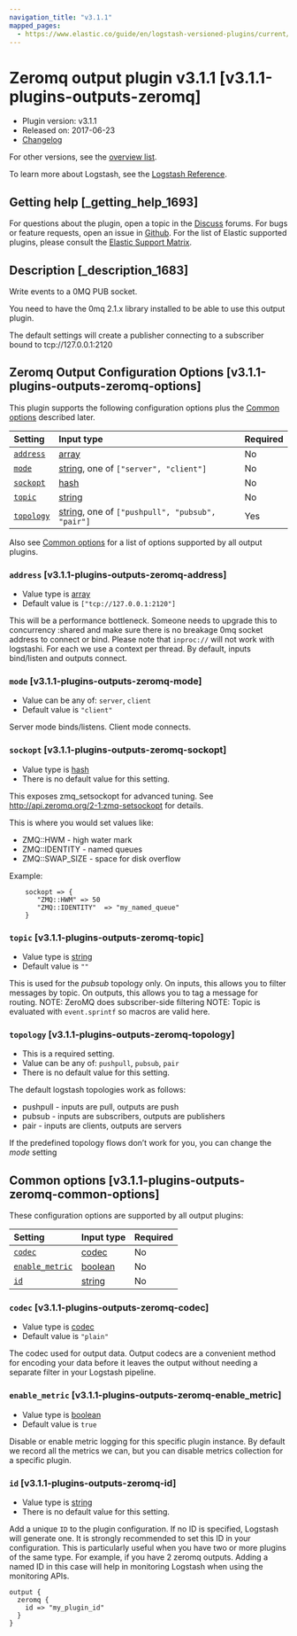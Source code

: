 ```yaml
---
navigation_title: "v3.1.1"
mapped_pages:
  - https://www.elastic.co/guide/en/logstash-versioned-plugins/current/v3.1.1-plugins-outputs-zeromq.html
---
```


# Zeromq output plugin v3.1.1 [v3.1.1-plugins-outputs-zeromq]

* Plugin version: v3.1.1
* Released on: 2017-06-23
* [Changelog](https://github.com/logstash-plugins/logstash-output-zeromq/blob/v3.1.1/CHANGELOG.md)

For other versions, see the [overview list](output-zeromq-index.md).

To learn more about Logstash, see the [Logstash Reference](https://www.elastic.co/guide/en/logstash/current/index.html).

## Getting help [_getting_help_1693]

For questions about the plugin, open a topic in the [Discuss](http://discuss.elastic.co) forums. For bugs or feature requests, open an issue in [Github](https://github.com/logstash-plugins/logstash-output-zeromq). For the list of Elastic supported plugins, please consult the [Elastic Support Matrix](https://www.elastic.co/support/matrix#matrix_logstash_plugins).

## Description [_description_1683]

Write events to a 0MQ PUB socket.

You need to have the 0mq 2.1.x library installed to be able to use this output plugin.

The default settings will create a publisher connecting to a subscriber bound to tcp\://127.0.0.1:2120

## Zeromq Output Configuration Options [v3.1.1-plugins-outputs-zeromq-options]

This plugin supports the following configuration options plus the [Common options](v3-1-1-plugins-outputs-zeromq.md#v3.1.1-plugins-outputs-zeromq-common-options) described later.

| Setting | Input type | Required |
| :- | :- | :- |
| [`address`](v3-1-1-plugins-outputs-zeromq.md#v3.1.1-plugins-outputs-zeromq-address) | [array](/lsr/value-types.md#array) | No |
| [`mode`](v3-1-1-plugins-outputs-zeromq.md#v3.1.1-plugins-outputs-zeromq-mode) | [string](/lsr/value-types.md#string), one of `["server", "client"]` | No |
| [`sockopt`](v3-1-1-plugins-outputs-zeromq.md#v3.1.1-plugins-outputs-zeromq-sockopt) | [hash](/lsr/value-types.md#hash) | No |
| [`topic`](v3-1-1-plugins-outputs-zeromq.md#v3.1.1-plugins-outputs-zeromq-topic) | [string](/lsr/value-types.md#string) | No |
| [`topology`](v3-1-1-plugins-outputs-zeromq.md#v3.1.1-plugins-outputs-zeromq-topology) | [string](/lsr/value-types.md#string), one of `["pushpull", "pubsub", "pair"]` | Yes |

Also see [Common options](v3-1-1-plugins-outputs-zeromq.md#v3.1.1-plugins-outputs-zeromq-common-options) for a list of options supported by all output plugins.

### `address` [v3.1.1-plugins-outputs-zeromq-address]

* Value type is [array](/lsr/value-types.md#array)
* Default value is `["tcp://127.0.0.1:2120"]`

This will be a performance bottleneck. Someone needs to upgrade this to concurrency :shared and make sure there is no breakage 0mq socket address to connect or bind. Please note that `inproc://` will not work with logstashi. For each we use a context per thread. By default, inputs bind/listen and outputs connect.

### `mode` [v3.1.1-plugins-outputs-zeromq-mode]

* Value can be any of: `server`, `client`
* Default value is `"client"`

Server mode binds/listens. Client mode connects.

### `sockopt` [v3.1.1-plugins-outputs-zeromq-sockopt]

* Value type is [hash](/lsr/value-types.md#hash)
* There is no default value for this setting.

This exposes zmq\_setsockopt for advanced tuning. See <http://api.zeromq.org/2-1:zmq-setsockopt> for details.

This is where you would set values like:

* ZMQ::HWM - high water mark
* ZMQ::IDENTITY - named queues
* ZMQ::SWAP\_SIZE - space for disk overflow

Example:

```
    sockopt => {
       "ZMQ::HWM" => 50
       "ZMQ::IDENTITY"  => "my_named_queue"
    }
```

### `topic` [v3.1.1-plugins-outputs-zeromq-topic]

* Value type is [string](/lsr/value-types.md#string)
* Default value is `""`

This is used for the *pubsub* topology only. On inputs, this allows you to filter messages by topic. On outputs, this allows you to tag a message for routing. NOTE: ZeroMQ does subscriber-side filtering NOTE: Topic is evaluated with `event.sprintf` so macros are valid here.

### `topology` [v3.1.1-plugins-outputs-zeromq-topology]

* This is a required setting.
* Value can be any of: `pushpull`, `pubsub`, `pair`
* There is no default value for this setting.

The default logstash topologies work as follows:

* pushpull - inputs are pull, outputs are push
* pubsub - inputs are subscribers, outputs are publishers
* pair - inputs are clients, outputs are servers

If the predefined topology flows don’t work for you, you can change the *mode* setting

## Common options [v3.1.1-plugins-outputs-zeromq-common-options]

These configuration options are supported by all output plugins:

| Setting | Input type | Required |
| :- | :- | :- |
| [`codec`](v3-1-1-plugins-outputs-zeromq.md#v3.1.1-plugins-outputs-zeromq-codec) | [codec](/lsr/value-types.md#codec) | No |
| [`enable_metric`](v3-1-1-plugins-outputs-zeromq.md#v3.1.1-plugins-outputs-zeromq-enable_metric) | [boolean](/lsr/value-types.md#boolean) | No |
| [`id`](v3-1-1-plugins-outputs-zeromq.md#v3.1.1-plugins-outputs-zeromq-id) | [string](/lsr/value-types.md#string) | No |

### `codec` [v3.1.1-plugins-outputs-zeromq-codec]

* Value type is [codec](/lsr/value-types.md#codec)
* Default value is `"plain"`

The codec used for output data. Output codecs are a convenient method for encoding your data before it leaves the output without needing a separate filter in your Logstash pipeline.

### `enable_metric` [v3.1.1-plugins-outputs-zeromq-enable_metric]

* Value type is [boolean](/lsr/value-types.md#boolean)
* Default value is `true`

Disable or enable metric logging for this specific plugin instance. By default we record all the metrics we can, but you can disable metrics collection for a specific plugin.

### `id` [v3.1.1-plugins-outputs-zeromq-id]

* Value type is [string](/lsr/value-types.md#string)
* There is no default value for this setting.

Add a unique `ID` to the plugin configuration. If no ID is specified, Logstash will generate one. It is strongly recommended to set this ID in your configuration. This is particularly useful when you have two or more plugins of the same type. For example, if you have 2 zeromq outputs. Adding a named ID in this case will help in monitoring Logstash when using the monitoring APIs.

```
output {
  zeromq {
    id => "my_plugin_id"
  }
}
```
